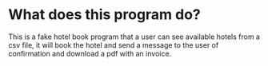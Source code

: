 # What does this program do? 

This is a fake hotel book program that a user can see available
hotels from a csv file, it will book the hotel and send a 
message to the user of confirmation and download a pdf with
an invoice. 